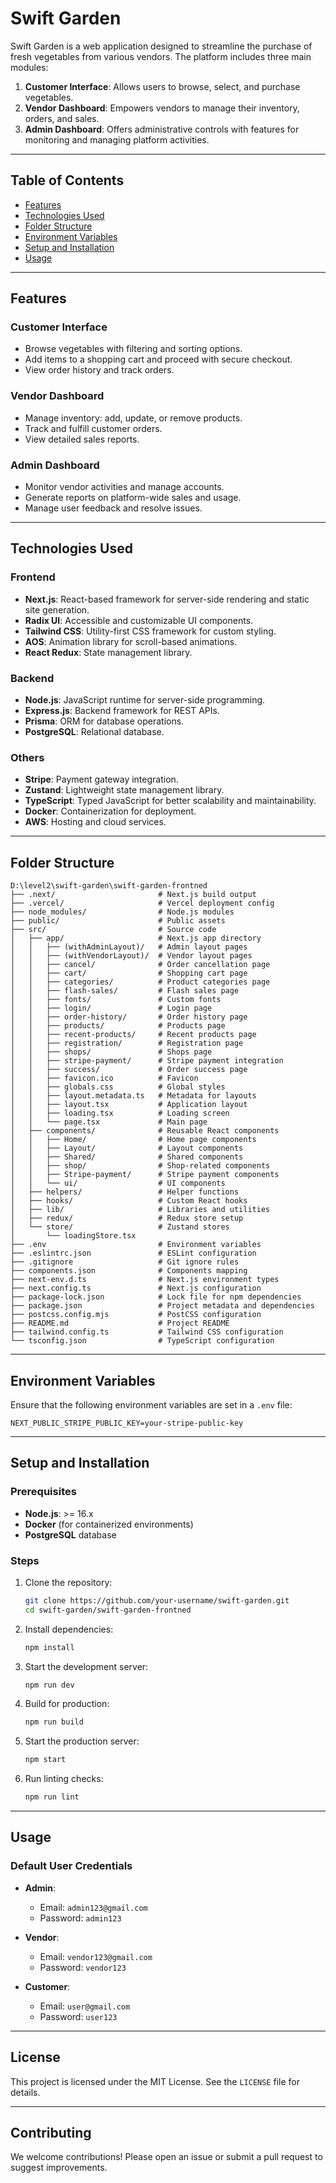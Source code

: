 # Swift Garden

Swift Garden is a web application designed to streamline the purchase of fresh vegetables from various vendors. The platform includes three main modules:

1. **Customer Interface**: Allows users to browse, select, and purchase vegetables.
2. **Vendor Dashboard**: Empowers vendors to manage their inventory, orders, and sales.
3. **Admin Dashboard**: Offers administrative controls with features for monitoring and managing platform activities.

---

## Table of Contents

- [Features](#features)
- [Technologies Used](#technologies-used)
- [Folder Structure](#folder-structure)
- [Environment Variables](#environment-variables)
- [Setup and Installation](#setup-and-installation)
- [Usage](#usage)

---

## Features

### Customer Interface
- Browse vegetables with filtering and sorting options.
- Add items to a shopping cart and proceed with secure checkout.
- View order history and track orders.

### Vendor Dashboard
- Manage inventory: add, update, or remove products.
- Track and fulfill customer orders.
- View detailed sales reports.

### Admin Dashboard
- Monitor vendor activities and manage accounts.
- Generate reports on platform-wide sales and usage.
- Manage user feedback and resolve issues.

---

## Technologies Used

### Frontend
- **Next.js**: React-based framework for server-side rendering and static site generation.
- **Radix UI**: Accessible and customizable UI components.
- **Tailwind CSS**: Utility-first CSS framework for custom styling.
- **AOS**: Animation library for scroll-based animations.
- **React Redux**: State management library.

### Backend
- **Node.js**: JavaScript runtime for server-side programming.
- **Express.js**: Backend framework for REST APIs.
- **Prisma**: ORM for database operations.
- **PostgreSQL**: Relational database.

### Others
- **Stripe**: Payment gateway integration.
- **Zustand**: Lightweight state management library.
- **TypeScript**: Typed JavaScript for better scalability and maintainability.
- **Docker**: Containerization for deployment.
- **AWS**: Hosting and cloud services.

---

## Folder Structure

```plaintext
D:\level2\swift-garden\swift-garden-frontned
├── .next/                       # Next.js build output
├── .vercel/                     # Vercel deployment config
├── node_modules/                # Node.js modules
├── public/                      # Public assets
├── src/                         # Source code
│   ├── app/                     # Next.js app directory
│   │   ├── (withAdminLayout)/   # Admin layout pages
│   │   ├── (withVendorLayout)/  # Vendor layout pages
│   │   ├── cancel/              # Order cancellation page
│   │   ├── cart/                # Shopping cart page
│   │   ├── categories/          # Product categories page
│   │   ├── flash-sales/         # Flash sales page
│   │   ├── fonts/               # Custom fonts
│   │   ├── login/               # Login page
│   │   ├── order-history/       # Order history page
│   │   ├── products/            # Products page
│   │   ├── recent-products/     # Recent products page
│   │   ├── registration/        # Registration page
│   │   ├── shops/               # Shops page
│   │   ├── stripe-payment/      # Stripe payment integration
│   │   ├── success/             # Order success page
│   │   ├── favicon.ico          # Favicon
│   │   ├── globals.css          # Global styles
│   │   ├── layout.metadata.ts   # Metadata for layouts
│   │   ├── layout.tsx           # Application layout
│   │   ├── loading.tsx          # Loading screen
│   │   └── page.tsx             # Main page
│   ├── components/              # Reusable React components
│   │   ├── Home/                # Home page components
│   │   ├── Layout/              # Layout components
│   │   ├── Shared/              # Shared components
│   │   ├── shop/                # Shop-related components
│   │   ├── Stripe-payment/      # Stripe payment components
│   │   └── ui/                  # UI components
│   ├── helpers/                 # Helper functions
│   ├── hooks/                   # Custom React hooks
│   ├── lib/                     # Libraries and utilities
│   ├── redux/                   # Redux store setup
│   └── store/                   # Zustand stores
│       └── loadingStore.tsx
├── .env                         # Environment variables
├── .eslintrc.json               # ESLint configuration
├── .gitignore                   # Git ignore rules
├── components.json              # Components mapping
├── next-env.d.ts                # Next.js environment types
├── next.config.ts               # Next.js configuration
├── package-lock.json            # Lock file for npm dependencies
├── package.json                 # Project metadata and dependencies
├── postcss.config.mjs           # PostCSS configuration
├── README.md                    # Project README
├── tailwind.config.ts           # Tailwind CSS configuration
└── tsconfig.json                # TypeScript configuration
```

---

## Environment Variables

Ensure that the following environment variables are set in a `.env` file:

```env
NEXT_PUBLIC_STRIPE_PUBLIC_KEY=your-stripe-public-key
```

---

## Setup and Installation

### Prerequisites
- **Node.js**: >= 16.x
- **Docker** (for containerized environments)
- **PostgreSQL** database

### Steps

1. Clone the repository:
   ```bash
   git clone https://github.com/your-username/swift-garden.git
   cd swift-garden/swift-garden-frontned
   ```

2. Install dependencies:
   ```bash
   npm install
   ```

3. Start the development server:
   ```bash
   npm run dev
   ```

4. Build for production:
   ```bash
   npm run build
   ```

5. Start the production server:
   ```bash
   npm start
   ```

6. Run linting checks:
   ```bash
   npm run lint
   ```

---

## Usage

### Default User Credentials

- **Admin**:
  - Email: `admin123@gmail.com`
  - Password: `admin123`

- **Vendor**:
  - Email: `vendor123@gmail.com`
  - Password: `vendor123`

- **Customer**:
  - Email: `user@gmail.com`
  - Password: `user123`

---

## License

This project is licensed under the MIT License. See the `LICENSE` file for details.

---

## Contributing

We welcome contributions! Please open an issue or submit a pull request to suggest improvements.
